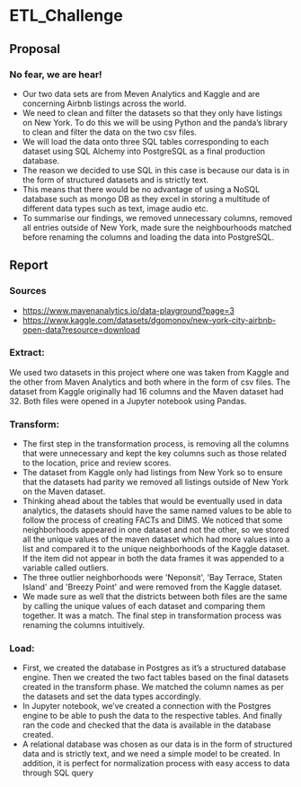# ETL_Challenge
## Proposal
### No fear, we are hear!
* Our two data sets are from Meven Analytics and Kaggle and are concerning Airbnb listings across the world.
* We need to clean and filter the datasets so that they only have listings on New York. To do this we will be using Python and the panda’s library to clean and filter the data on the two csv files.
* We will load the data onto three SQL tables corresponding to each dataset using SQL Alchemy into PostgreSQL as a final production database.
* The reason we decided to use SQL in this case is because our data is in the form of structured datasets and is strictly text.
* This means that there would be no advantage of using a NoSQL database such as mongo DB as they excel in storing a multitude of different data types such as text, image audio etc.
* To summarise our findings, we removed unnecessary columns, removed all entries outside of New York, made sure the neighbourhoods matched before renaming the columns and loading the data into PostgreSQL.

## Report
### Sources
* https://www.mavenanalytics.io/data-playground?page=3
* https://www.kaggle.com/datasets/dgomonov/new-york-city-airbnb-open-data?resource=download

### Extract:
We used two datasets in this project where one was taken from Kaggle and the other from Maven Analytics and both where in the form of csv files. The dataset from Kaggle originally had 16 columns and the Maven dataset had 32. Both files were opened in a Jupyter notebook using Pandas.

### Transform:
* The first step in the transformation process, is removing all the columns that were unnecessary and kept the key columns such as those related to the location, price and review scores.
* The dataset from Kaggle only had listings from New York so to ensure that the datasets had parity we removed all listings outside of New York on the Maven dataset.
* Thinking ahead about the tables that would be eventually used in data analytics, the datasets should have the same named values to be able to follow the process of creating FACTs and DIMS. We noticed that some neighborhoods appeared in one dataset and not the other, so we stored all the unique values of the maven dataset which had more values into a list and compared it to the unique neighborhoods of the Kaggle dataset. If the item did not appear in both the data frames it was appended to a variable called outliers.
* The three outlier neighborhoods were 'Neponsit', 'Bay Terrace, Staten Island' and 'Breezy Point' and were removed from the Kaggle dataset.
* We made sure as well that the districts between both files are the same by calling the unique values of each dataset and comparing them together. It was a match. The final step in transformation process was renaming the columns intuitively.

### Load:
* First, we created the database in Postgres as it’s a structured database engine. Then we created the two fact tables based on the final datasets created in the transform phase. We matched the column names as per the datasets and set the data types accordingly. 
* In Jupyter notebook, we’ve created a connection with the Postgres engine to be able to push the data to the respective tables. And finally ran the code and checked that the data is available in the database created.
* A relational database was chosen as our data is in the form of structured data and is strictly text, and we need a simple model to be created. In addition, it is perfect for normalization process with easy access to data through SQL query
